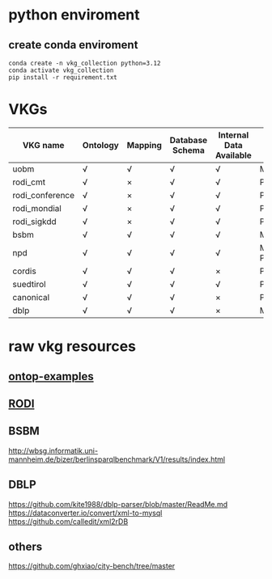 # python enviroment
## create conda enviroment
```shell
conda create -n vkg_collection python=3.12
conda activate vkg_collection
pip install -r requirement.txt
```

# VKGs
| VKG name | Ontology | Mapping | Database Schema | Internal Data Available | Database System | #classes | #object property | #data property | #individual |
|----------|----------|---------|-----------------|------------------------|-----------------|----------|------------------|----------------|-------------|
| uobm     | √        | √       | √               | √                      | MySQL           | 69       | 35               | 9              | 58          |
| rodi_cmt | √        | ×       | √               | √                      | PostgreSQL      | 30       | 49               | 11             | 0           |
| rodi_conference | √ | ×       | √               | √                      | PostgreSQL      | 59       | 46               | 22             | 0           |
| rodi_mondial | √    | ×       | √               | √                      | PostgreSQL      | 20       | 44               | 27             | 0           |
| rodi_sigkdd | √     | ×       | √               | √                      | PostgreSQL      | 49       | 21               | 18             | 0           |
| bsbm     | √        | √       | √               | √                      | MySQL           | 8        | 10               | 30             | 0           |
| npd      | √        | √       | √               | √                      | MySQL, PostgreSQL | 342     | 142              | 238            | 855         |
| cordis   | √        | √       | √               | ×                      | PostgreSQL      | 24       | 22               | 24             | 2           |
| suedtirol | √       | √       | √               | √                      | PostgreSQL      | 37       | 5                | 15             | 6           |
| canonical | √       | √       | √               | ×                      | PostgreSQL      | 4        | 4                | 4              | 0           |
| dblp     | √        | √       | √               | ×                      | MySQL           | 55       | 44               | 30             | 0           |


# raw vkg resources
## [ontop-examples](https://github.com/ontop/ontop-examples/tree/master)

## [RODI](https://github.com/chrpin/rodi)

## BSBM
http://wbsg.informatik.uni-mannheim.de/bizer/berlinsparqlbenchmark/V1/results/index.html

## DBLP
https://github.com/kite1988/dblp-parser/blob/master/ReadMe.md
https://dataconverter.io/convert/xml-to-mysql
https://github.com/calledit/xml2rDB

## others
https://github.com/ghxiao/city-bench/tree/master